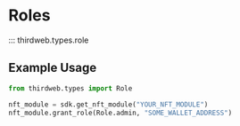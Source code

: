 # Roles

::: thirdweb.types.role

## Example Usage

```py
from thirdweb.types import Role

nft_module = sdk.get_nft_module("YOUR_NFT_MODULE")
nft_module.grant_role(Role.admin, "SOME_WALLET_ADDRESS")
```